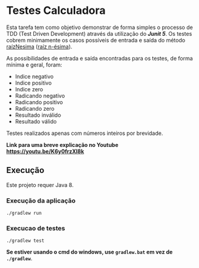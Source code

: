 # Testes Calculadora
Esta tarefa tem como objetivo demonstrar de forma simples o processo de TDD
(Test Driven Development) através da utilização do _**Junit 5**_. Os testes
cobrem minimamente os casos possíveis de entrada e saída do método
[raízNesima](app/src/main/java/calculadora/Calculadora.java#L14)
([raíz n-ésima](https://en.wikipedia.org/wiki/Nth_root)).

As possibilidades de entrada e saída encontradas para os testes, de forma
mínima e geral, foram:

* Indice    negativo
* Indice    positivo
* Indice    zero
* Radicando negativo
* Radicando positivo
* Radicando zero
* Resultado inválido
* Resultado válido

Testes realizados apenas com números inteiros por brevidade.

**Link para uma breve explicação no Youtube https://youtu.be/K6y0frzXl8k**

## Execução

Este projeto requer Java 8.

### Execução da aplicação

```shell
./gradlew run
```

### Execucao de testes

```shell
./gradlew test
```

**Se estiver usando o cmd do windows, use `gradlew.bat` em vez de `./gradlew`**.
